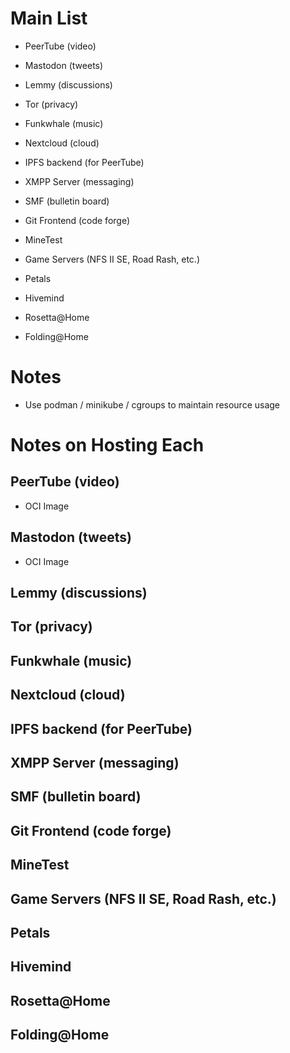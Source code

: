 # Main List
- PeerTube (video)
- Mastodon (tweets)
- Lemmy (discussions)
- Tor (privacy)
- Funkwhale (music)
- Nextcloud (cloud)
- IPFS backend (for PeerTube)
- XMPP Server (messaging)
- SMF (bulletin board)
- Git Frontend (code forge)
- MineTest 
- Game Servers (NFS II SE, Road Rash, etc.)

- Petals
- Hivemind
- Rosetta@Home
- Folding@Home
# Notes
- Use podman / minikube / cgroups to maintain resource usage

# Notes on Hosting Each

## PeerTube (video)
- OCI Image
## Mastodon (tweets)
- OCI Image
## Lemmy (discussions)
## Tor (privacy)
## Funkwhale (music)
## Nextcloud (cloud)
## IPFS backend (for PeerTube)
## XMPP Server (messaging)
## SMF (bulletin board)
## Git Frontend (code forge)
## MineTest 
## Game Servers (NFS II SE, Road Rash, etc.)



## Petals
## Hivemind
## Rosetta@Home
## Folding@Home
